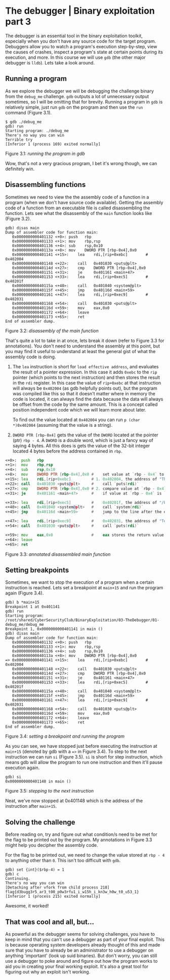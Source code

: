 # The debugger | Binary exploitation part 3

The debugger is an essential tool in the binary exploitation toolkit, especially when you don't have
any source code for the target program. Debuggers allow you to watch a program's execution
step-by-step, view the causes of crashes, inspect a program's state at certain points during its
execution, and more. In this course we will use `gdb` (the other major debugger is `lldb`). Lets
take a look around.

## Running a program

As we explore the debugger we will be debugging the challenge binary from the `debug_me` challenge.
`gdb` outputs a lot of unnecessary output sometimes, so I will be omitting that for brevity. Running
a program in `gdb` is relatively simple, just run `gdb` on the program and then use the `run`
command (Figure 3.1).

```console
$ gdb ./debug_me
gdb) run
Starting program: ./debug_me
There's no way you can win
Terrible try
[Inferior 1 (process 169) exited normally]
```
Figure 3.1: *running the program in gdb*

Wow, that's not a very gracious program, I bet it's wrong though, we can definitely win.

## Disassembling functions

Sometimes we need to view the the assembly code of a function in a program (when we don't have
source code available). Getting the assembly code of a function from an executable file is called
disassembling the function. Lets see what the disassembly of the `main` function looks like (Figure
3.2).

```console
gdb) disas main
Dump of assembler code for function main:
   0x0000000000401132 <+0>:	push   rbp
   0x0000000000401133 <+1>:	mov    rbp,rsp
   0x0000000000401136 <+4>:	sub    rsp,0x10
   0x000000000040113a <+8>:	mov    DWORD PTR [rbp-0x4],0x0
   0x0000000000401141 <+15>:	lea    rdi,[rip+0xebc]        # 0x402004
   0x0000000000401148 <+22>:	call   0x401030 <puts@plt>
   0x000000000040114d <+27>:	cmp    DWORD PTR [rbp-0x4],0x0
   0x0000000000401151 <+31>:	je     0x401161 <main+47>
   0x0000000000401153 <+33>:	lea    rdi,[rip+0xec5]        # 0x40201f
   0x000000000040115a <+40>:	call   0x401040 <system@plt>
   0x000000000040115f <+45>:	jmp    0x40116d <main+59>
   0x0000000000401161 <+47>:	lea    rdi,[rip+0xec9]        # 0x402031
   0x0000000000401168 <+54>:	call   0x401030 <puts@plt>
   0x000000000040116d <+59>:	mov    eax,0x0
   0x0000000000401172 <+64>:	leave
   0x0000000000401173 <+65>:	ret
End of assembler dump.
```
Figure 3.2: *disassembly of the main function*

That's quite a lot to take in at once, lets break it down (refer to Figure 3.3 for annotations). You
don't need to understand the assembly at this point, but you may find it useful to understand at
least the general gist of what the assembly code is doing.

1. The `lea` instruction is short for `load effective address`, and evaluates the result of a
   pointer expression. In this case it adds `0xebc` to the `rip` pointer (which points to the next
   instruction) and then stores the result in the `rdi` register. In this case the value of
   `rip+0xebc` at that instruction will always be `0x402004` (as gdb helpfully points out), but the
   program was compiled like this so that it doesn't matter where in memory the code is located, it
   can always find the data because the data will always be offset from the code by the same amount.
   This is a concept called position independent code which we will learn more about later.

   To find out the value located at `0x402004` you can run `p (char *)0x402004` (assuming that the
   value is a string).
2. `DWORD PTR [rbp-0x4]` gets the value of the `DWORD` located at the pointer (ptr) `rbp - 4`. A
   `DWORD` is a double word, which is just a fancy way of saying 4 bytes. All this does is gets the
   value of the 32-bit integer located 4 bytes before the address contained in `rbp`.

```asm
<+0>:  push   rbp
<+1>:  mov    rbp,rsp
<+4>:  sub    rsp,0x10
<+8>:  mov    DWORD PTR [rbp-0x4],0x0 #    set value at `rbp - 0x4` to 0
<+15>: lea    rdi,[rip+0xebc]         # 1. 0x402004, the address of "There's no way you can win" in memory
<+22>: call   0x401030 <puts@plt>     #    call `puts(rdi)`
<+27>: cmp    DWORD PTR [rbp-0x4],0x0 # 2. compare value at `rbp - 0x4` to 0
<+31>: je     0x401161 <main+47>      #    if value at `rbp - 0x4` is `0`, skip to <+47> (else branch, this is an if-else block)

<+33>: lea    rdi,[rip+0xec5]         #    0x40201f, the address of "/bin/cat flag.txt" in memory
<+40>: call   0x401040 <system@plt>   #    call `system(rdi)`
<+45>: jmp    0x40116d <main+59>      #    jump to the line after the else branch (finish the if branch)

<+47>: lea    rdi,[rip+0xec9]         #    0x402031, the address of "Terrible try" in memory
<+54>: call   0x401030 <puts@plt>     #    call `puts(rdi)`

<+59>: mov    eax,0x0                 #    eax stores the return value, equivalent to `return 0;`
<+64>: leave
<+65>: ret
```
Figure 3.3: *annotated disassembled main function*

## Setting breakpoints

Sometimes, we want to stop the execution of a program when a certain instruction is reached. Lets
set a breakpoint at `main+15` and run the program again (Figure 3.4).

```console
gdb) b *main+15
Breakpoint 1 at 0x401141
gdb) run
Starting program: /root/shared/CyberSecurityClub/BinaryExploitation/03-TheDebugger/01-debug_me/debug_me
Breakpoint 1, 0x0000000000401141 in main ()
gdb) disas main
Dump of assembler code for function main:
   0x0000000000401132 <+0>:	push   rbp
   0x0000000000401133 <+1>:	mov    rbp,rsp
   0x0000000000401136 <+4>:	sub    rsp,0x10
   0x000000000040113a <+8>:	mov    DWORD PTR [rbp-0x4],0x0
=> 0x0000000000401141 <+15>:	lea    rdi,[rip+0xebc]        # 0x402004
   0x0000000000401148 <+22>:	call   0x401030 <puts@plt>
   0x000000000040114d <+27>:	cmp    DWORD PTR [rbp-0x4],0x0
   0x0000000000401151 <+31>:	je     0x401161 <main+47>
   0x0000000000401153 <+33>:	lea    rdi,[rip+0xec5]        # 0x40201f
   0x000000000040115a <+40>:	call   0x401040 <system@plt>
   0x000000000040115f <+45>:	jmp    0x40116d <main+59>
   0x0000000000401161 <+47>:	lea    rdi,[rip+0xec9]        # 0x402031
   0x0000000000401168 <+54>:	call   0x401030 <puts@plt>
   0x000000000040116d <+59>:	mov    eax,0x0
   0x0000000000401172 <+64>:	leave
   0x0000000000401173 <+65>:	ret
End of assembler dump.
```
Figure 3.4: *setting a breakpoint and running the program*

As you can see, we have stopped just before executing the instruction at `main+15` (denoted by gdb with
a `=>` in Figure 3.4). To step to the next instruction we can run `si` (Figure 3.5). `si` is short
for step instruction, which means gdb will allow the program to run one instruction and then it'll
pause execution again.

```console
gdb) si
0x0000000000401148 in main ()
```
Figure 3.5: *stepping to the next instruction*

Neat, we've now stopped at 0x401148 which is the address of the instruction after `main+15`.

## Solving the challenge

Before reading on, try and figure out what condition/s need to be met for the flag to be printed out
by the program. My annotations in Figure 3.3 might help you decipher the assembly code.

For the flag to be printed out, we need to change the value stored at `rbp - 4` to anything other
than `0`. This isn't too difficult with `gdb`.

```console
gdb) set {int}($rbp-4) = 1
gdb) c
Continuing.
There's no way you can win
[Detaching after vfork from child process 218]
flag{d3bugg3r5_ar3_t00_p0w3rfu1_i_w15h_i_kn3w_h0w_t0_u53_1}
[Inferior 1 (process 215) exited normally]
```

Awesome, it worked!

## That was cool and all, but...

As powerful as the debugger seems for solving challenges, you have to keep in mind that you can't
use a debugger as part of your final exploit. This is because operating system developers already
thought of this and made sure that you have to already be an administrator to use a debugger on
anything 'important' (look up suid binaries). But don't worry, you can still use a debugger to poke
around and figure out how the program works to aid you in creating your final working exploit. It's
also a great tool for figuring out why an exploit isn't working.
